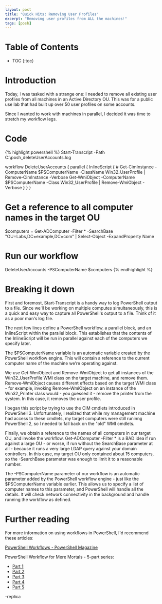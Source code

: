 ```yaml
---
layout: post
title: "Quick Hits: Removing User Profiles"
excerpt: "Removing user profiles from ALL the machines!"
tags: [posh]
---
```


# Table of Contents

* TOC
{:toc}

# Introduction

Today, I was tasked with a strange one: I needed to remove all existing user profiles from all machines in an Active Directory OU.  This was for a public use lab that had built up over 50 user profiles on some accounts.

Since I wanted to work with machines in parallel, I decided it was time to stretch my workflow legs.

# Code

{% highlight powershell %}
Start-Transcript -Path C:\posh_deleteUserAccounts.log

workflow DeleteUserAccounts
{
    parallel
    {
        InlineScript
        {
            # Get-CimInstance -ComputerName $PSComputerName -ClassName Win32_UserProfile | Remove-CimInstance -Verbose
            Get-WmiObject -ComputerName $PSComputerName -Class Win32_UserProfile | Remove-WmiObject -Verbose
        }
    }
}

# Get a reference to all computer names in the target OU
$computers = Get-ADComputer -Filter * -SearchBase "OU=Labs,DC=example,DC=com" | Select-Object -ExpandProperty Name

# Run our workflow
DeleteUserAccounts -PSComputerName $computers
{% endhighlight %}

# Breaking it down
First and foremost, Start-Transcript is a handy way to log PowerShell output to a file.  Since we'll be working on multiple computes simultaneously, this is a quick and easy way to capture all PowerShell's output to a file.  Think of it as a poor man's log file.

The next few lines define a PowerShell workflow, a parallel block, and an InlineScript within the parallel block.  This establishes that the contents of the InlineScript will be run in parallel against each of the computers we specify later.

The $PSComputerName variable is an automatic variable created by the PowerShell workflow engine.  This will contain a reference to the current computer name of the machine we're operating against.

We use Get-WmiObject and Remove-WmiObject to get all instances of the Win32_UserProfile WMI class on the target machine, and remove them.  Remove-WmiObject causes different effects based on the target WMI class - for example, invoking Remove-WmiObject on an instance of the Win32_Printer class would - you guessed it - remove the printer from the system.  In this case, it removes the user profile.

I began this script by trying to use the CIM cmdlets introduced in PowerShell 3.  Unfortunately, I realized that while my management machine had access to these cmdlets, my target computers were still runinng PowerShell 2, so I needed to fall back on the "old" WMI cmdlets.

Finally, we obtain a reference to the names of all computers in our target OU, and invoke the workflow.  Get-ADComputer -Filter * is a BAD idea if run against a large OU - or worse, if run without the SearchBase parameter at all - because it runs a very large LDAP query against your domain controllers.  In this case, my target OU only contained about 15 computers, so the -SearchBase parameter was enough to limit it to a reasonable number.

The -PSComputerName parameter of our workflow is an automatic parameter added by the PowerShell workflow engine - just like the $PSComputerName variable earlier.  This allows us to specify a list of computer names to this parameter, and PowerShell will handle all the details.  It will check network connectivity in the background and handle running the workflow as defined.

# Further reading

For more information on using workflows in PowerShell, I'd recommend these articles:

[PowerShell Workflows - PowerShell Magazine](http://www.powershellmagazine.com/2012/11/14/powershell-workflows/)

PowerShell Workflow for Mere Mortals - 5-part series:
* [Part 1](http://blogs.technet.com/b/heyscriptingguy/archive/2013/08/19/powershell-workflow-for-mere-mortals-part-1.aspx)
* [Part 2](http://blogs.technet.com/b/heyscriptingguy/archive/2013/08/20/powershell-workflow-for-mere-mortals-part-2.aspx)
* [Part 3](http://blogs.technet.com/b/heyscriptingguy/archive/2013/08/21/powershell-workflow-for-mere-mortals-part-3.aspx)
* [Part 4](http://blogs.technet.com/b/heyscriptingguy/archive/2013/08/21/powershell-workflow-for-mere-mortals-part-4.aspx)
* [Part 5](http://blogs.technet.com/b/heyscriptingguy/archive/2013/08/23/powershell-workflow-for-mere-mortals-part-5.aspx)

-replica